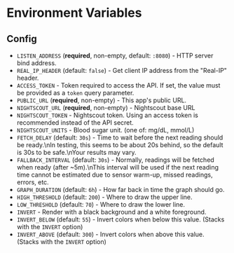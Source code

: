 # Environment Variables

## Config

 - `LISTEN_ADDRESS` (**required**, non-empty, default: `:8080`) - HTTP server bind address.
 - `REAL_IP_HEADER` (default: `false`) - Get client IP address from the "Real-IP" header.
 - `ACCESS_TOKEN` - Token required to access the API. If set, the value must be provided as a `token` query parameter.
 - `PUBLIC_URL` (**required**, non-empty) - This app's public URL.
 - `NIGHTSCOUT_URL` (**required**, non-empty) - Nightscout base URL
 - `NIGHTSCOUT_TOKEN` - Nightscout token. Using an access token is recommended instead of the API secret.
 - `NIGHTSCOUT_UNITS` - Blood sugar unit. (one of: mg/dL, mmol/L)
 - `FETCH_DELAY` (default: `30s`) - Time to wait before the next reading should be ready.\nIn testing, this seems to be about 20s behind, so the default is 30s to be safe.\nYour results may vary.
 - `FALLBACK_INTERVAL` (default: `30s`) - Normally, readings will be fetched when ready (after ~5m).\nThis interval will be used if the next reading time cannot be estimated due to sensor warm-up, missed readings, errors, etc.
 - `GRAPH_DURATION` (default: `6h`) - How far back in time the graph should go.
 - `HIGH_THRESHOLD` (default: `200`) - Where to draw the upper line.
 - `LOW_THRESHOLD` (default: `70`) - Where to draw the lower line.
 - `INVERT` - Render with a black background and a white foreground.
 - `INVERT_BELOW` (default: `55`) - Invert colors when below this value. (Stacks with the `INVERT` option)
 - `INVERT_ABOVE` (default: `300`) - Invert colors when above this value. (Stacks with the `INVERT` option)


